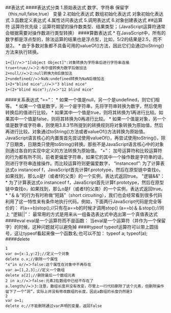 ##表达式
####表达式分类
	1.原始表达式
		数字、字符串
		保留字（this,null,false,true）
		变量
	2.初始化表达式
		数组初始化表达式
		对象初始化表达式
	3.函数定义表达式
	4.属性访问表达式
	5.调用表达式
	6.对象创建表达式
##运算符
	运算符优先级；运算符期望的操作数类型、结果类型；（JavaScript运算符通常会根据需要对操作数进行类型转换）
####算数表达式
	* 在JavaScript中，所有的数字都是浮点型的，除法运算的结果也是浮点型，比如，5/2的结果是2.5，而不是2。
	* 由于多数对象都不具备可用的valueOf()方法，因此它们会通过toString()方法来执行转换。
	
```
1+{}//=＞"1[object Object]":对象转换为字符串后进行字符串连接
true+true//=＞2:布尔值转换为数字后做加法
2+null//=＞2:null转换为0后做加法
2+undefined//=＞NaN:undefined转换为NaN后做加法
1+2+"blind mice";//=＞"3 blind mice"
1+(2+"blind mice");//=＞"12 blind mice"
```
####关系表达式
	“==”：
	* 如果一个值是null，另一个是undefined，则它们相等。
	* 如果一个值是数字，另一个是字符串，先将字符串转换为数字，然后使用转换后的值进行比较。
	* 如果其中一个值是true，则将其转换为1再进行比较。如果其中一个值是false，则将其转换为0再进行比较。
	* 如果一个值是对象，另一个值是数字或字符串，则使用3.8.3节所提到的转换规则将对象转换为原始值，然后再进行比较。对象通过toString()方法或者valueOf()方法转换为原始值。JavaScript语言核心的内置类首先尝试使用valueOf()，再尝试使用toString()，除了日期类，日期类只使用toString()转换。那些不是JavaScript语言核心中的对象则通过各自的实现中定义的方法转换为原始值。
	“+”：
	加号运算符和比较运算符的行为都有所不同，前者更偏爱字符串，如果它的其中一个操作数是字符串的话，则进行字符串连接操作。而比较运算符则更偏爱数字，
	“instanceof”:
	为了计算表达式o instanceof f，JavaScript首先计算f.prototype，然后在原型链中查找o，如果找到，那么o是f（或者f的父类）的一个实例，表达式返回true。
	"逻辑&&"：
	* 为了计算表达式o instanceof f，JavaScript首先计算f.prototype，然后在原型链中查找o，如果找到，那么o是f（或者f的父类）的一个实例，表达式返回true。
	* “＆＆”的行为有时称做“短路”（short circuiting），我们也会经常看到很多代码利用了这一特性来有条件地执行代码。例如，下面两行JavaScript代码是完全等价的：
	if(a==b)stop();//只有在a==b的时候才调用stop()
	(a==b)＆＆stop();//同上
	“逻辑||”：
	最常用的方式是用来从一组备选表达式中选出第一个真值表达式
####eval
	eval是一个运算符而不是函数：
	当eval是一个运算符（并作为一个保留字）的时候，这种问题就可以避免掉
####typeof
	typeof运算符可以带上圆括号，这让typeof看起来像一个函数名;也可以不加：
	typeof a;
	typeof(a);
####delete
```
1
var o={x:1,y:2};//定义一个对象
delete o.x;//删除一个属性
"x"in o//=＞false:这个属性在对象中不再存在
var a=[1,2,3];//定义一个数组
delete a[2];//删除最后一个数组元素
2 in a;//=＞false:元素2在数组中已经不存在了
a.length//=＞3:注意，数组长度并没有改变，尽管上一行代码删除了这个元素，但删除操作留下了一个“洞”，实际上并没有修改数组的长度，因此a数组的长度仍然是3
2
var o=1;
delete o;//不能删除通过var声明的变量，返回false
```


		